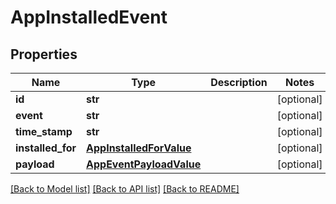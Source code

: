 # AppInstalledEvent

## Properties
Name | Type | Description | Notes
------------ | ------------- | ------------- | -------------
**id** | **str** |  | [optional] 
**event** | **str** |  | [optional] 
**time_stamp** | **str** |  | [optional] 
**installed_for** | [**AppInstalledForValue**](AppInstalledForValue.md) |  | [optional] 
**payload** | [**AppEventPayloadValue**](AppEventPayloadValue.md) |  | [optional] 

[[Back to Model list]](../README.md#documentation-for-models) [[Back to API list]](../README.md#documentation-for-api-endpoints) [[Back to README]](../README.md)

